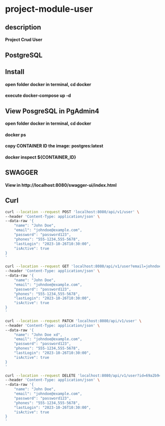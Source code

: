 # project-module-user

## description
#### Project Crud User

## PostgreSQL

## Install 
#### open folder docker in terminal, cd docker
#### execute docker-compose up -d

## View PosgreSQL in PgAdmin4
#### open folder docker in terminal, cd docker
#### docker ps
#### copy CONTAINER ID  the image: postgres:latest
#### docker inspect ${CONTAINER_ID}

## SWAGGER
#### View in http://localhost:8080/swagger-ui/index.html

## Curl
```bash
curl --location --request POST 'localhost:8080/api/v1/user' \
--header 'Content-Type: application/json' \
--data-raw '{
    "name": "John Doe",
    "email": "johndoe@example.com",
    "password": "password123", 
    "phones": "555-1234,555-5678",
    "lastLogin": "2023-10-26T10:30:00",
    "isActive": true
}
'
```

```bash
curl --location --request GET 'localhost:8080/api/v1/user?email=johndoe%40example.com' \
--header 'Content-Type: application/json' \
--data-raw '{
    "name": "John Doe",
    "email": "johndoe@example.com",
    "password": "password123", 
    "phones": "555-1234,555-5678",
    "lastLogin": "2023-10-26T10:30:00",
    "isActive": true
}
'
```

```bash
curl --location --request PATCH 'localhost:8080/api/v1/user' \
--header 'Content-Type: application/json' \
--data-raw '{
    "name": "John Doe xd",
    "email": "johndoe@example.com",
    "password": "password123", 
    "phones": "555-1234,555-5678",
    "lastLogin": "2023-10-26T10:30:00",
    "isActive": true
}
'
```

```bash
curl --location --request DELETE 'localhost:8080/api/v1/user?id=69a2b94a-0d42-4980-b3ae-52a87321254f' \
--header 'Content-Type: application/json' \
--data-raw '{
    "name": "John Doe",
    "email": "johndoe@example.com",
    "password": "password123", 
    "phones": "555-1234,555-5678",
    "lastLogin": "2023-10-26T10:30:00",
    "isActive": true
}
'
```